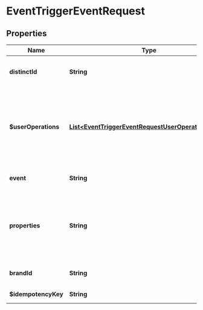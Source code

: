 

# EventTriggerEventRequest


## Properties

| Name | Type | Description | Notes |
|------------ | ------------- | ------------- | -------------|
|**distinctId** | **String** | distinct_id of recipient who should receive the notification |  |
|**$userOperations** | [**List&lt;EventTriggerEventRequestUserOperationsInner&gt;**](EventTriggerEventRequestUserOperationsInner.md) | Creating &amp; updating users on SuprSend is done by sending an &#x60;$user_operations&#x60; event. All changes can be combined in one API call in an easy to replay format |  [optional] |
|**event** | **String** | string identifier for the event like &#x60;product_purchased&#x60; |  |
|**properties** | **String** | a dictionary representing event attributes like &#x60;first_name&#x60;. Event properties can be used to pass template variables in case of event based trigger |  [optional] |
|**brandId** | **String** | string identifier of the brand this event is associated with |  [optional] |
|**$idempotencyKey** | **String** | Idempotency key (valid for 24hours) |  [optional] |



